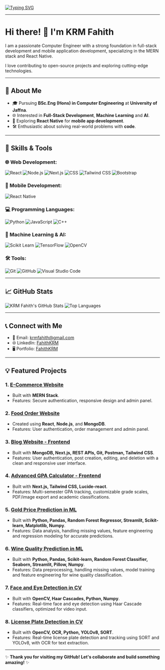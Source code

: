 [![Typing SVG](https://readme-typing-svg.herokuapp.com?font=Roboto&size=30&color=00BFFF&center=true&vCenter=true&width=800&lines=Welcome+to+My+GitHub+Profile!;Computer+Engineering+Student;Machine+Learning+%7C+AI+Enthusiast;Full-Stack+Web+Developer;Open+Source+Contributor)](https://git.io/typing-svg)

---

# Hi there! 👋 I'm KRM Fahith

I am a passionate Computer Engineer with a strong foundation in full-stack development and mobile application development, specializing in the MERN stack and React Native.  

I love contributing to open-source projects and exploring cutting-edge technologies.

---


## 🚀 About Me

- 🎓 Pursuing **BSc.Eng (Hons) in Computer Engineering** at **University of Jaffna**.  
- 🌐 Interested in **Full-Stack Development**, **Machine Learning** and **AI**.  
- 📱 Exploring **React Native** for **mobile app development**.  
- 🛠️ Enthusiastic about solving real-world problems with **code**.  

---

## 🔧 Skills & Tools

### 🌐 Web Development:
![React](https://img.shields.io/badge/React-61DAFB?style=for-the-badge&logo=react&logoColor=black)
![Node.js](https://img.shields.io/badge/Node.js-339933?style=for-the-badge&logo=node.js&logoColor=white)
![Next.js](https://img.shields.io/badge/Next.js-000000?style=for-the-badge&logo=next.js&logoColor=white)
![CSS](https://img.shields.io/badge/CSS-1572B6?style=for-the-badge&logo=css3&logoColor=white)
![Tailwind CSS](https://img.shields.io/badge/Tailwind_CSS-38B2AC?style=for-the-badge&logo=tailwind-css&logoColor=white)
![Bootstrap](https://img.shields.io/badge/Bootstrap-7952B3?style=for-the-badge&logo=bootstrap&logoColor=white)

### 📱 Mobile Development:
![React Native](https://img.shields.io/badge/React%20Native-61DAFB?style=for-the-badge&logo=react&logoColor=black)

### 💻 Programming Languages:
![Python](https://img.shields.io/badge/Python-3776AB?style=for-the-badge&logo=python&logoColor=white)
![JavaScript](https://img.shields.io/badge/JavaScript-F7DF1E?style=for-the-badge&logo=javascript&logoColor=black)
![C++](https://img.shields.io/badge/C++-00599C?style=for-the-badge&logo=c%2B%2B&logoColor=white)

### 🧠 Machine Learning & AI:
![Scikit Learn](https://img.shields.io/badge/Scikit_Learn-F7931E?style=for-the-badge&logo=scikit-learn&logoColor=black)
![TensorFlow](https://img.shields.io/badge/TensorFlow-FF6F00?style=for-the-badge&logo=tensorflow&logoColor=white)
![OpenCV](https://img.shields.io/badge/OpenCV-5C3EE8?style=for-the-badge&logo=opencv&logoColor=white)

### 🛠️ Tools:
![Git](https://img.shields.io/badge/Git-F05032?style=for-the-badge&logo=git&logoColor=white)
![GitHub](https://img.shields.io/badge/GitHub-181717?style=for-the-badge&logo=github&logoColor=white)
![Visual Studio Code](https://img.shields.io/badge/VS%20Code-0078D4?style=for-the-badge&logo=visual-studio-code&logoColor=white)

---

## 📈 GitHub Stats

![KRM Fahith's GitHub Stats](https://github-readme-stats.vercel.app/api?username=FahithKRM&show_icons=true&theme=radical)
![Top Languages](https://github-readme-stats.vercel.app/api/top-langs/?username=FahithKRM&layout=compact&theme=radical)

---

## 📞 Connect with Me

- 📧 Email: krmfahith@gmail.com  
- 🌐 LinkedIn: [FahithKRM](https://www.linkedin.com/in/krmfahith/)  
- 🖥️ Portfolio: [FahithKRM](https://fahithkrm-portfolio.vercel.app/)  

---

## 💡 Featured Projects

### 1. [E-Commerce Website](https://github.com/FahithKRM/E-commerce---MERN.git)
- Built with **MERN Stack**.
- Features: Secure authentication, responsive design and admin panel.

### 2. [Food Order Website](https://github.com/FahithKRM/Food-Delivery---MERN.git)
- Created using **React**, **Node.js**, and **MongoDB**.
- Features: User authentication, order management and admin panel.

### 3. [Blog Website - Frontend](https://github.com/FahithKRM/Blog-App--Next----MERN.git)
- Built with **MongoDB, Next.js, REST APIs, Git, Postman, Tailwind CSS**.
- Features: User authentication, post creation, editing, and deletion with a clean and responsive user interface.

### 4. [Advanced GPA Calculator - Frontend](https://github.com/FahithKRM/gpa-calculator-app.git)
- Built with **Next.js, Tailwind CSS, Lucide-react**.
- Features: Multi-semester GPA tracking, customizable grade scales, PDF/image export and academic classifications.

### 5. [Gold Price Prediction in ML](https://github.com/FahithKRM/ML_Gold-Price-Prediction.git)
- Built with **Python, Pandas, Random Forest Regressor, Streamlit, Scikit-learn, Matplotlib, Numpy**.
- Features: Data analysis, handling missing values, feature engineering and regression modeling for accurate predictions.

### 6. [Wine Quality Prediction in ML](https://github.com/FahithKRM/ML_Wine-Quality-Prediction.git)
- Built with **Python, Pandas, Scikit-learn, Random Forest Classifier, Seaborn, Streamlit, Pillow, Numpy**.
- Features: Data preprocessing, handling missing values, model training and feature engineering for wine quality classification.

### 7. [Face and Eye Detection in CV](https://github.com/FahithKRM/OpenCV1/tree/main/face-eye-detection)
- Built with **OpenCV, Haar Cascades, Python, Numpy**.
- Features: Real-time face and eye detection using Haar Cascade classifiers, optimized for video input.

### 8. [License Plate Detection in CV](https://github.com/FahithKRM/License-Plate-Detection-System.git)
- Built with **OpenCV, OCR, Python, YOLOv8, SORT**.
- Features: Real-time license plate detection and tracking using SORT and YOLOv8, with OCR for text extraction.

---

✨ **Thank you for visiting my GitHub! Let's collaborate and build something amazing!** ✨
